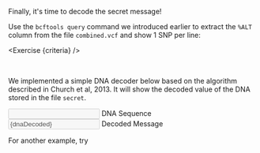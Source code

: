 <script>
/*
	bowtie2 -x $REF -U reads.fq -S aligned.sam; samtools sort -o aligned.bam aligned.sam;  bcftools mpileup -f $REF_FASTA aligned.bam | bcftools call -m -v -Ob -o variants.bcf -; bcftools index variants.bcf

	bowtie2 -x $REF -U morereads.fq -S aligned2.sam; samtools sort -o aligned2.sorted.bam aligned2.sam;  bcftools mpileup -f $REF_FASTA aligned2.sorted.bam | bcftools call -m -v -Ob -o variants2.bcf -; bcftools index variants2.bcf

	bcftools merge variants.bcf variants2.bcf > combined.vcf; bcftools query -f "%ALT\n" combined.vcf > secret
*/

import { onMount } from "svelte";
import { CLI } from "./terminal/cli";
import Link from "./components/Link.svelte";
import Execute from "./components/Execute.svelte";
import Exercise from "./components/Exercise.svelte";

// State
let dnaEncoded = "-";
let dnaDecoded = "";
$: dnaDecoded = binaryToString(dnaEncoded.replaceAll("\n", "").split("").map(b => {
	// https://science.sciencemag.org/content/337/6102/1628
	if(b == "A" || b == "C") return "0";
	else return "1";
}).join("")) || "-";

// Converter
// https://stackoverflow.com/a/53247859
function binaryToString(input) {
	let bytesLeft = input;
	let result = '';

	// Check if we have some bytes left
	while (bytesLeft.length) {
		// Get the first digits
		const byte = bytesLeft.substr(0, 8);
		bytesLeft = bytesLeft.substr(8);
		result += String.fromCharCode(parseInt(byte, 2));
	}
	return result;
}

let criteria = [
{
	name: "File <code>secret</code> is a file containing 1 SNP per line",
	checks: [{
		type: "file",
		path: "secret",
		action: "contents",
		commandExpected: 'bcftools query -f "%ALT\n" combined.vcf'
	}]
}];

onMount(async () => {
	setInterval(async () => {
		dnaEncoded = await $CLI.exec("cat secret");
	}, 1000);
})
</script>

Finally, it's time to decode the secret message!

Use the `bcftools query` command we introduced earlier to extract the `%ALT` column from the file `combined.vcf` and show 1 SNP per line:

<Exercise {criteria} />

&nbsp;

We implemented a simple DNA decoder below based on the algorithm described in <Link href="https://science.sciencemag.org/content/337/6102/1628">Church et al, 2013</Link>. It will show the decoded value of the DNA stored in the file `secret`.

<div class="form-floating mb-3">
	<input type="text" class="form-control" id="floatingInput" bind:value={dnaEncoded} disabled>
	<label for="floatingInput">DNA Sequence</label>
</div>
<div class="form-floating mb-3">
	<input type="text" class="form-control" id="floatingInput2" value={dnaDecoded} disabled>
	<label for="floatingInput2">Decoded Message</label>
</div>

For another example, try <Execute command='echo "CGGCGAACAGGCCTAGATTAGGCCCTTCTTCCCGGCGGTG" > secret' inline />
